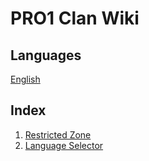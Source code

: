# PRO1 Clan Wiki

## Languages
[English](../en/PROClan.md)

## Index

1. [Restricted Zone](./RestrictedZone.md)
2. [Language Selector](../README.md)
